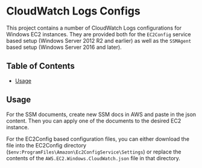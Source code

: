 # CloudWatch Logs Configs

This project contains a number of CloudWatch Logs configurations for Windows EC2 instances. They are provided both for the `EC2Config` service
based setup (Windows Server 2012 R2 and earlier) as well as the `SSMAgent` based setup (Windows Server 2016 and later).

## Table of Contents
- [Usage](#usage)

## Usage

For the SSM documents, create new SSM docs in AWS and paste in the json content. Then you can apply one of the documents to the desired EC2 instance.

For the EC2Config based configuration files, you can either  download the file into the EC2Config directory (`$env:ProgramFiles\Amazon\Ec2ConfigService\Settings`) or replace the contents of the `AWS.EC2.Windows.CloudWatch.json` file in that directory. 
